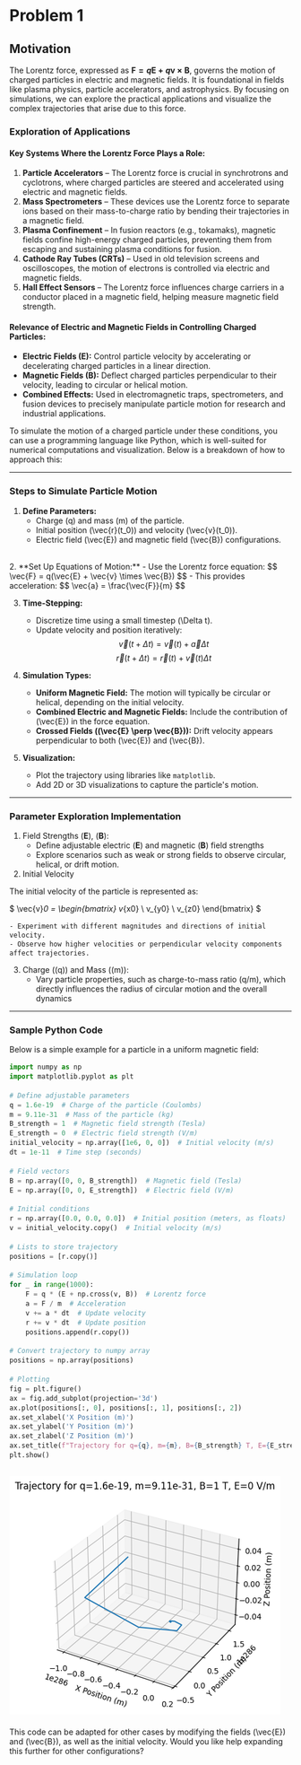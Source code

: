 # Problem 1

## Motivation

The Lorentz force, expressed as **$\mathbf{F} = q\mathbf{E} + q\mathbf{v} \times \mathbf{B}$**, governs the motion of charged particles in electric and magnetic fields. It is foundational in fields like plasma physics, particle accelerators, and astrophysics. By focusing on simulations, we can explore the practical applications and visualize the complex trajectories that arise due to this force.


### Exploration of Applications  

#### **Key Systems Where the Lorentz Force Plays a Role:**  
1. **Particle Accelerators** – The Lorentz force is crucial in synchrotrons and cyclotrons, where charged particles are steered and accelerated using electric and magnetic fields.  
2. **Mass Spectrometers** – These devices use the Lorentz force to separate ions based on their mass-to-charge ratio by bending their trajectories in a magnetic field.  
3. **Plasma Confinement** – In fusion reactors (e.g., tokamaks), magnetic fields confine high-energy charged particles, preventing them from escaping and sustaining plasma conditions for fusion.  
4. **Cathode Ray Tubes (CRTs)** – Used in old television screens and oscilloscopes, the motion of electrons is controlled via electric and magnetic fields.  
5. **Hall Effect Sensors** – The Lorentz force influences charge carriers in a conductor placed in a magnetic field, helping measure magnetic field strength.  

#### **Relevance of Electric and Magnetic Fields in Controlling Charged Particles:**  
- **Electric Fields ($\mathbf{E}$):** Control particle velocity by accelerating or decelerating charged particles in a linear direction.  
- **Magnetic Fields ($\mathbf{B}$):** Deflect charged particles perpendicular to their velocity, leading to circular or helical motion.  
- **Combined Effects:** Used in electromagnetic traps, spectrometers, and fusion devices to precisely manipulate particle motion for research and industrial applications.  

To simulate the motion of a charged particle under these conditions, you can use a programming language like Python, which is well-suited for numerical computations and visualization. Below is a breakdown of how to approach this:

---

### **Steps to Simulate Particle Motion**
1. **Define Parameters:**  <br>
    - Charge \(q\) and mass \(m\) of the particle.  
    - Initial position \(\vec{r}(t_0)\) and velocity \(\vec{v}(t_0)\).  
    - Electric field \(\vec{E}\) and magnetic field \(\vec{B}\) configurations.  
<br>
2. **Set Up Equations of Motion:**  
    - Use the Lorentz force equation:  
    $$
    \vec{F} = q(\vec{E} + \vec{v} \times \vec{B})
    $$
    - This provides acceleration:  
    $$
     \vec{a} = \frac{\vec{F}}{m}
    $$

3. **Time-Stepping:**  
    - Discretize time using a small timestep \(\Delta t\).  
    - Update velocity and position iteratively:  
     $$
     \vec{v}(t + \Delta t) = \vec{v}(t) + \vec{a} \Delta t
     $$
     $$
     \vec{r}(t + \Delta t) = \vec{r}(t) + \vec{v}(t) \Delta t
     $$

4. **Simulation Types:**  
    - **Uniform Magnetic Field:** The motion will typically be circular or helical, depending on the initial velocity.  
    - **Combined Electric and Magnetic Fields:** Include the contribution of \(\vec{E}\) in the force equation.  
    - **Crossed Fields (\(\vec{E} \perp \vec{B}\)):** Drift velocity appears perpendicular to both \(\vec{E}\) and \(\vec{B}\).  

5. **Visualization:**
    - Plot the trajectory using libraries like `matplotlib`.  
    - Add 2D or 3D visualizations to capture the particle's motion.  

---
### Parameter Exploration Implementation

1. Field Strengths ($\mathbf{E}$), ($\mathbf{B}$):
    - Define adjustable electric ($\mathbf{E}$) and magnetic ($\mathbf{B}$) field strengths
    - Explore scenarios such as weak or strong fields to observe circular, helical, or drift motion.
2. Initial Velocity

The initial velocity of the particle is represented as:

$
\vec{v}_0 = \begin{bmatrix} v_{x0} \\ v_{y0} \\ v_{z0} \end{bmatrix}
$

    - Experiment with different magnitudes and directions of initial velocity.
    - Observe how higher velocities or perpendicular velocity components affect trajectories.
3. Charge ((q)) and Mass ((m)):
    - Vary particle properties, such as charge-to-mass ratio (q/m), which directly influences the radius of circular motion and the overall dynamics


---

### **Sample Python Code**
Below is a simple example for a particle in a uniform magnetic field:

```python
import numpy as np
import matplotlib.pyplot as plt

# Define adjustable parameters
q = 1.6e-19  # Charge of the particle (Coulombs)
m = 9.11e-31  # Mass of the particle (kg)
B_strength = 1  # Magnetic field strength (Tesla)
E_strength = 0  # Electric field strength (V/m)
initial_velocity = np.array([1e6, 0, 0])  # Initial velocity (m/s)
dt = 1e-11  # Time step (seconds)

# Field vectors
B = np.array([0, 0, B_strength])  # Magnetic field (Tesla)
E = np.array([0, 0, E_strength])  # Electric field (V/m)

# Initial conditions
r = np.array([0.0, 0.0, 0.0])  # Initial position (meters, as floats)
v = initial_velocity.copy()  # Initial velocity (m/s)

# Lists to store trajectory
positions = [r.copy()]

# Simulation loop
for _ in range(1000):
    F = q * (E + np.cross(v, B))  # Lorentz force
    a = F / m  # Acceleration
    v += a * dt  # Update velocity
    r += v * dt  # Update position
    positions.append(r.copy())

# Convert trajectory to numpy array
positions = np.array(positions)

# Plotting
fig = plt.figure()
ax = fig.add_subplot(projection='3d')
ax.plot(positions[:, 0], positions[:, 1], positions[:, 2])
ax.set_xlabel('X Position (m)')
ax.set_ylabel('Y Position (m)')
ax.set_zlabel('Z Position (m)')
ax.set_title(f"Trajectory for q={q}, m={m}, B={B_strength} T, E={E_strength} V/m")
plt.show()
```
![alt text](image-1.png)
---

This code can be adapted for other cases by modifying the fields \(\vec{E}\) and \(\vec{B}\), as well as the initial velocity. Would you like help expanding this further for other configurations?